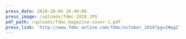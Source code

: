```yaml
---
press_date: 2018-10-04 16:40:00
press_image: /uploads/fdmc-2018.JPG
pdf_path: /uploads/fdmc-magazine-cover-1.pdf
press_link: 'http://www.fdmc-online.com/fdmc/october_2018?pg=2#pg2'
---
```

